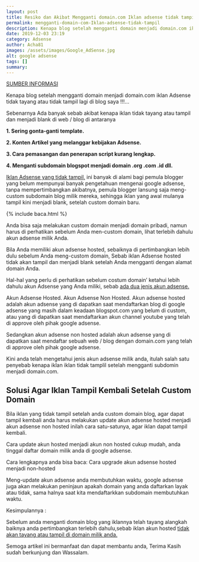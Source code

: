 ```yaml
---
layout: post
title: Resiko dan Akibat Mengganti domain.com Iklan adsense tidak tampil
permalink: mengganti-domain-com-Iklan-adsense-tidak-tampil
description: Kenapa blog setelah mengganti domain menjadi domain.com iklan Adsense tidak tayang atau tidak tampil lagi di blog saya !!!...
date: 2019-12-03 23:19
category: Adsense
author: Acha81
images: /assets/images/Google_AdSense.jpg
alt: google adsense
tags: []
summary: 
---
```

[SUMBER INFORMASI](https://arazseo.blogspot.com/2019/11/iklan-adsense-tidak-tampil.html)

Kenapa blog setelah mengganti domain menjadi domain.com iklan Adsense tidak tayang atau tidak tampil lagi di blog saya !!!...

Sebenarnya Ada banyak sebab akibat kenapa iklan tidak tayang atau tampil dan menjadi blank di web / blog di antaranya

**1. Sering gonta-ganti template.**

**2. Konten Artikel yang melanggar kebijakan Adsense.**

**3. Cara pemasangan dan penerapan script kurang lengkap.**

**4. Menganti subdomain blogspot menjadi domain .org .com .id dll.**

[Iklan Adsense yang tidak tampil,](mengganti-domain-com-Iklan-adsense-tidak-tampil.html) ini banyak di alami bagi pemula blogger yang belum mempunyai banyak pengetahuan mengenai google adsense, tanpa mempertimbangkan akibatnya, pemula blogger lansung saja meng-custom subdomain blog milik mereka, sehingga iklan yang awal mulanya tampil kini menjadi blank, setelah custom domain baru.

{% include baca.html %}

Anda bisa saja melakukan custom domain menjadi domain pribadi, namun harus di perhatikan sebelum Anda men-custom domain, lihat terlebih dahulu akun adsense milik Anda.

Bila Anda memiliki akun adsense hosted, sebaiknya di pertimbangkan lebih dulu sebelum Anda meng-custom domain, Sebab iklan Adsense hosted tidak akan tampil dan menjadi blank setelah Anda mengganti dengan alamat domain Anda.

Hal-hal yang perlu di perhatikan sebelum costum domain’ ketahui lebih dahulu akun Adsense yang Anda miliki, sebab [ada dua jenis akun adsense.](https://arazseo.blogspot.com/2019/11/iklan-adsense-tidak-tampil.html)

Akun Adsense Hosted. Akun Adsense Non Hosted. Akun adsense hosted adalah akun adsense yang di dapatkan saat mendaftarkan blog di google adsense yang masih dalam keadaan blogspot.com yang belum di custom, atau yang di dapatkan saat mendaftarkan akun channel youtube yang telah di approve oleh pihak google adsense.

Sedangkan akun adsense non hosted adalah akun adsense yang di dapatkan saat mendaftar sebuah web / blog dengan domain.com yang telah di approve oleh pihak google adsense.

Kini anda telah mengetahui jenis akun adsense milik anda, itulah salah satu penyebab kenapa iklan iklan tidak tamplil setelah mengganti subdomin menjadi domain.com.

## Solusi Agar Iklan Tampil Kembali Setelah Custom Domain

Bila iklan yang tidak tampil setelah anda custom domain blog, agar dapat tampil kembali anda harus melakukan update akun adsense hosted menjadi akun adsense non hosted inilah cara satu-satunya, agar iklan dapat tampil kembali.

Cara update akun hosted menjadi akun non hosted cukup mudah, anda tinggal daftar domain milik anda di google adsense.

Cara lengkapnya anda bisa baca: Cara upgrade akun adsense hosted menjadi non-hosted

Meng-update akun adsense anda membutuhkan waktu, google adsense juga akan melakukan peninjaun apakah domain yang anda daftarkan layak atau tidak, sama halnya saat kita mendaftarkkan subdomain membutuhkan waktu.

Kesimpulannya :

Sebelum anda menganti domain blog yang iklannya telah tayang alangkah baiknya anda pertimbangkan terlebih dahulu,sebab iklan akun hosted [tidak akan tayang atau tampil di domain milik anda.](mengganti-domain-com-Iklan-adsense-tidak-tampil.html)

Semoga artikel ini bermanfaat dan dapat membantu anda,
Terima Kasih sudah berkunjung dan Wassalam.

